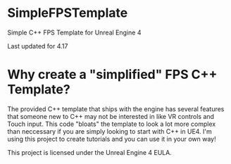 # SimpleFPSTemplate
Simple C++ FPS Template for Unreal Engine 4

Last updated for 4.17

# Why create a "simplified" FPS C++ Template?
The provided C++ template that ships with the engine has several features that someone new to C++ may not be interested in like VR controls and Touch input. This code "bloats" the template to look a lot more complex than neccessary if you are simply looking to start with C++ in UE4. I'm using this project to create tutorials and you can use it in your own way!

This project is licensed under the Unreal Engine 4 EULA.